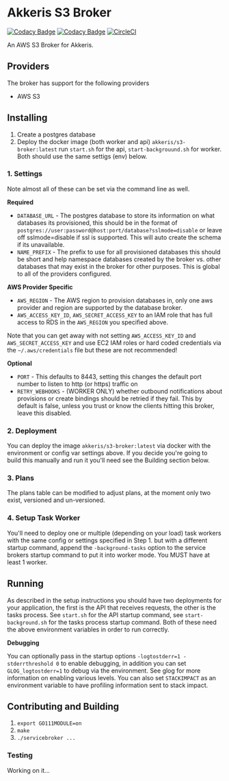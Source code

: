 # Akkeris S3 Broker

[![Codacy Badge](https://api.codacy.com/project/badge/Grade/9b3065a9f42d44618ed8e459032e5964)](https://www.codacy.com/app/Akkeris/s3-broker?utm_source=github.com&amp;utm_medium=referral&amp;utm_content=akkeris/s3-broker&amp;utm_campaign=Badge_Grade)
[![Codacy Badge](https://api.codacy.com/project/badge/Coverage/9b3065a9f42d44618ed8e459032e5964)](https://www.codacy.com/app/Akkeris/s3-broker?utm_source=github.com&utm_medium=referral&utm_content=akkeris/s3-broker&utm_campaign=Badge_Coverage)
[![CircleCI](https://circleci.com/gh/akkeris/s3-broker.svg?style=svg)](https://circleci.com/gh/akkeris/s3-broker)

An AWS S3 Broker for Akkeris.

## Providers

The broker has support for the following providers

* AWS S3

## Installing

1. Create a postgres database
2. Deploy the docker image (both worker and api) `akkeris/s3-broker:latest` run `start.sh` for the api, `start-backgrouund.sh` for worker. Both should use the same settigs (env) below.

### 1. Settings

Note almost all of these can be set via the command line as well.

**Required**

* `DATABASE_URL` - The postgres database to store its information on what databases its provisioned, this should be in the format of `postgres://user:password@host:port/database?sslmode=disable` or leave off sslmode=disable if ssl is supported.  This will auto create the schema if its unavailable.
* `NAME_PREFIX` - The prefix to use for all provisioned databases this should be short and help namespace databases created by the broker vs. other databases that may exist in the broker for other purposes. This is global to all of the providers configured.

**AWS Provider Specific**

* `AWS_REGION` - The AWS region to provision databases in, only one aws provider and region are supported by the database broker.
* `AWS_ACCESS_KEY_ID`, `AWS_SECRET_ACCESS_KEY` to an IAM role that has full access to RDS in the `AWS_REGION` you specified above.

Note that you can get away with not setting `AWS_ACCESS_KEY_ID` and `AWS_SECRET_ACCESS_KEY` and use EC2 IAM roles or hard coded credentials via the `~/.aws/credentials` file but these are not recommended!

**Optional**

* `PORT` - This defaults to 8443, setting this changes the default port number to listen to http (or https) traffic on
* `RETRY_WEBHOOKS` - (WORKER ONLY) whether outbound notifications about provisions or create bindings should be retried if they fail.  This by default is false, unless you trust or know the clients hitting this broker, leave this disabled.

### 2. Deployment

You can deploy the image `akkeris/s3-broker:latest` via docker with the environment or config var settings above. If you decide you're going to build this manually and run it you'll need see the Building section below. 

### 3. Plans

The plans table can be modified to adjust plans, at the moment only two exist, versioned and un-versioned.

### 4. Setup Task Worker

You'll need to deploy one or multiple (depending on your load) task workers with the same config or settings specified in Step 1. but with a different startup command, append the `-background-tasks` option to the service brokers startup command to put it into worker mode.  You MUST have at least 1 worker.

## Running

As described in the setup instructions you should have two deployments for your application, the first is the API that receives requests, the other is the tasks process.  See `start.sh` for the API startup command, see `start-background.sh` for the tasks process startup command. Both of these need the above environment variables in order to run correctly.

**Debugging**

You can optionally pass in the startup options `-logtostderr=1 -stderrthreshold 0` to enable debugging, in addition you can set `GLOG_logtostderr=1` to debug via the environment.  See glog for more information on enabling various levels. You can also set `STACKIMPACT` as an environment variable to have profiling information sent to stack impact. 

## Contributing and Building

1. `export GO111MODULE=on`
2. `make`
3. `./servicebroker ...`

### Testing

Working on it...


